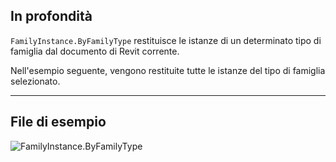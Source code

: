 ## In profondità
`FamilyInstance.ByFamilyType` restituisce le istanze di un determinato tipo di famiglia dal documento di Revit corrente.

Nell'esempio seguente, vengono restituite tutte le istanze del tipo di famiglia selezionato.

___
## File di esempio

![FamilyInstance.ByFamilyType](./Revit.Elements.FamilyInstance.ByFamilyType_img.jpg)
